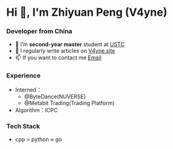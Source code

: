 # Hi 👋, I'm Zhiyuan Peng (V4yne)

### Developer from China
* 🔭 I’m **second-year master** student at [USTC](https://ustc.edu.cn/)
* 📝 I regularly write articles on [V4yne.site](https://www.v4yne.site/)
* 📫 If you want to contact me [Email](mailto:v4yne1ustc@gmail.com)

### Experience
* Interned：
  * @ByteDance(NUVERSE)
  * @Metabit Trading(Trading Platform)
* Algorithm：ICPC

### Tech Stack
* cpp > python ≈ go
